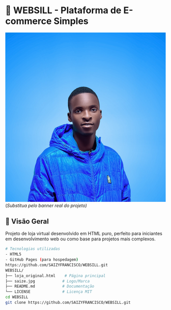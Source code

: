 # 🛒 WEBSILL - Plataforma de E-commerce Simples

![Banner](saize.jpg) (*Substitua pelo banner real do projeto)*

## 📌 Visão Geral
Projeto de loja virtual desenvolvido em HTML puro, perfeito para iniciantes em desenvolvimento web ou como base para projetos mais complexos.

```bash
# Tecnologias utilizadas
- HTML5
- GitHub Pages (para hospedagem)
https://github.com/SAIZYFRANCISCO/WEBSILL.git
WEBSILL/
├── loja_original.html    # Página principal
├── saize.jpg            # Logo/Marca
├── README.md            # Documentação
└── LICENSE              # Licença MIT
cd WEBSILL
git clone https://github.com/SAIZYFRANCISCO/WEBSILL.git
